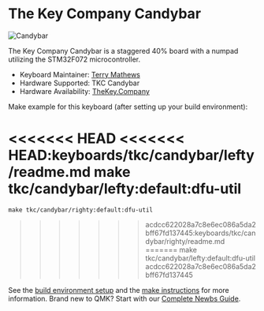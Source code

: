 # The Key Company Candybar

![Candybar](https://cdn.shopify.com/s/files/1/1679/2319/articles/CandyBar_Promo_400x225_1000x.jpg?v=1538150501)

The Key Company Candybar is a staggered 40% board with a numpad utilizing the STM32F072 microcontroller.

* Keyboard Maintainer: [Terry Mathews](https://github.com/TerryMathews/)
* Hardware Supported: TKC Candybar
* Hardware Availability: [TheKey.Company](https://thekey.company/collections/candybar)

Make example for this keyboard (after setting up your build environment):

<<<<<<< HEAD
<<<<<<< HEAD:keyboards/tkc/candybar/lefty/readme.md
    make tkc/candybar/lefty:default:dfu-util
=======
    make tkc/candybar/righty:default:dfu-util
>>>>>>> acdcc622028a7c8e6ec086a5da2bff67fd137445:keyboards/tkc/candybar/righty/readme.md
=======
    make tkc/candybar/lefty:default:dfu-util
>>>>>>> acdcc622028a7c8e6ec086a5da2bff67fd137445

See the [build environment setup](https://docs.qmk.fm/#/getting_started_build_tools) and the [make instructions](https://docs.qmk.fm/#/getting_started_make_guide) for more information. Brand new to QMK? Start with our [Complete Newbs Guide](https://docs.qmk.fm/#/newbs).
